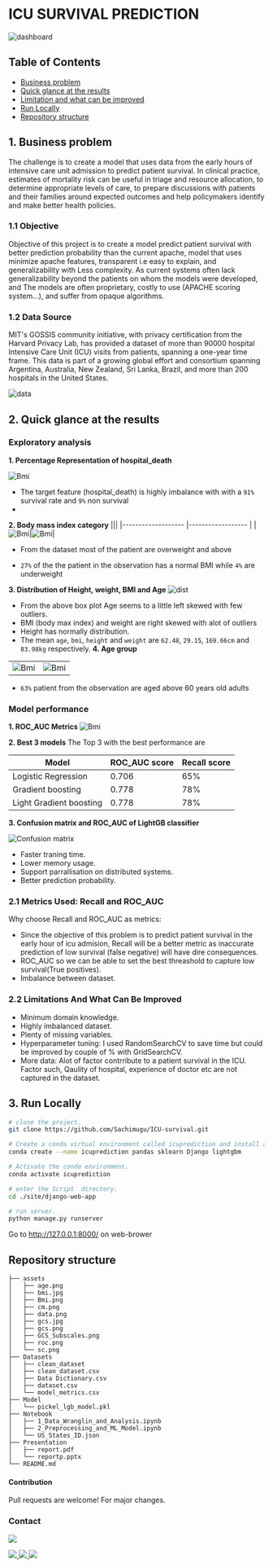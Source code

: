 # ICU SURVIVAL PREDICTION
![dashboard](assets/sc.png)
## Table of Contents

  - [Business problem](#business-problem)
  - [Quick glance at the results](#quick-glance-at-the-results)
  - [Limitation and what can be improved](#limitation-and-what-can-be-improved)
  - [Run Locally](#run-locally)
  - [Repository structure](#repository-structure)

## 1. Business problem
<a name = "intro"></a>
The challenge is to create a model that uses data from the early hours of intensive care unit admission to predict patient survival. In clinical practice, estimates of mortality risk can be useful in triage and resource allocation, to determine appropriate levels of care, to prepare discussions with patients and their families around expected outcomes and help policymakers identify and make better health policies.

### 1.1 Objective
Objective of this project is to create a model predict patient survival with better prediction probability than the current apache, model that uses minimize apache features, transparent i.e easy to explain, and generalizability with Less complexity. As current systems often lack generalizability beyond the patients on whom the models were developed, and The models are often proprietary, costly to use (APACHE scoring system...), and suffer from opaque algorithms.

### 1.2 Data Source
MIT's GOSSIS community initiative, with privacy certification from the Harvard Privacy Lab, has provided a dataset of more than  90000 hospital Intensive Care Unit (ICU) visits from patients, spanning a one-year time frame. This data is part of a growing global effort and consortium spanning Argentina, Australia, New Zealand, Sri Lanka, Brazil, and more than 200 hospitals in the United States.

![data](assets/data.png)


## 2. Quick glance at the results
### Exploratory analysis
**1. Percentage Representation of hospital_death**

![Bmi](assets/eda_ps.png)
- The target feature (hospital_death) is highly imbalance with with a ```91%``` survival rate and ```9%``` non survival
- 
**2. Body mass index category**
|||
|-------------------	    |------------------	|
|![Bmi](assets/bmi.jpg)|![Bmi](assets/eda_bmi.png)|
- From the  dataset most of the patient are overweight and above

- ```27%``` of the the patient in the observation has a normal BMI while ```4%``` are underweight

**3. Distribution of Height, weight, BMI and Age**
![dist](assets/eda_ds.png)
- From the above box plot Age seems to a little left skewed with few outliers.
- BMI (body max index) and weight  are right skewed with alot of outliers
- Height has normally distribution. 
- The mean ```age```, ```bmi```, ```height``` and ```weight```  are ```62.48```, ```29.15```, ```169.66cm``` and ```83.98kg``` respectively.
**4. Age group**

|||
|-------------------	    |------------------	|
|![Bmi](assets/age.png)|![Bmi](assets/eda_age.png)|

- ```63%``` patient from the observation are aged above 60 years old adults
### Model performance
**1. ROC_AUC Metrics**
![Bmi](assets/pf.png)

**2. Best 3 models**
The Top 3 with the best performance are

| Model     	            | ROC_AUC score 	    | Recall score|
|-------------------	    |------------------	|-----|
| Logistic Regression   	| 0.706            |65%|
| Gradient boosting    	  | 0.778	            |78%|
| Light Gradient boosting       | 0.778       |78%|


**3. Confusion matrix and ROC_AUC of LightGB classifier**

![Confusion matrix](assets/cs_auc.png)

- Faster traning time.
- Lower memory usage.
- Support parrallisation on distributed systems.
- Better prediction probability.

### 2.1 Metrics Used: Recall and ROC_AUC
Why choose Recall and ROC_AUC as metrics:
  - Since the objective of this problem is to  predict patient survival in the early hour of icu admision, Recall will be a better metric as inaccurate prediction of low survival (false negative) will have dire consequences.
  - ROC_AUC so we can be able to set the best threashold to capture low survival(True positives).
  - Imbalance between dataset.
### 2.2 Limitations And What Can Be Improved
- Minimum domain knowledge.
- Highly imbalanced dataset.
- Plenty of missing variables.
- Hyperparameter tuning: I used RandomSearchCV to save time but could be improved by couple of % with GridSearchCV.
- More data: Alot of factor contrribute to a patient survival in the ICU. Factor such, Qaulity of hospital, experience of doctor etc are not captured in the dataset. 

## 3. Run Locally
```bash
# clone the project.
git clone https://github.com/Sachimugu/ICU-survival.git
```
```bash
# Create a conda virtual environment called icuprediction and install all the packages.
conda create --name icuprediction pandas sklearn Django lightgbm
```
```bash
# Activate the conda environment.
conda activate icuprediction
```
```bash
# enter the Script  directory.
cd ./site/django-web-app
```
```bash
# run server.
python manage.py runserver
```
Go to http://127.0.0.1:8000/ on web-brower
## Repository structure
```
├── assets
│   ├── age.png
│   ├── bmi.jpg
│   ├── Bmi.png
│   ├── cm.png
│   ├── data.png
│   ├── gcs.jpg
│   ├── gcs.png
│   ├── GCS_Subscales.png
│   ├── roc.png
│   └── sc.png
├── Datasets
│   ├── clean_dataset
│   ├── clean_dataset.csv
│   ├── Data Dictionary.csv
│   ├── dataset.csv
│   └── model_metrics.csv
├── Model
│   └── pickel_lgb_model.pkl
├── Notebook
│   ├── 1_Data_Wranglin_and_Analysis.ipynb
│   ├── 2_Preprocessing_and_ML_Model.ipynb
│   └── US_States_ID.json
├── Presentation
│   ├── report.pdf
│   └── reportp.pptx
└── README.md
```
#### Contribution
Pull requests are welcome! For major changes.

### Contact
<a href="mailto:sachiimugu@gmail.com"> ![](https://img.shields.io/badge/Gmail-D14836?style=for-the-badge&logo=gmail&logoColor=white)</a>

<a href="https://www.linkedin.com/in/achimugu-a-79aa8a18a/"> ![](https://img.shields.io/badge/LinkedIn-0077B5?style=for-the-badge&logo=linkedin&logoColor=white) </a>
<a href="https://twitter.com/achimugu_a"> ![](https://img.shields.io/badge/Twitter-1DA1F2?style=for-the-badge&logo=twitter&logoColor=white) </a>
<a href="https://medium.com/@sachimugu"> ![](https://img.shields.io/badge/Medium-12100E?style=for-the-badge&logo=medium&logoColor=white) </a>

